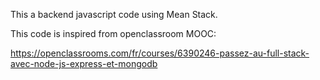 This a backend javascript code using Mean Stack.

This code is inspired from openclassroom MOOC:

https://openclassrooms.com/fr/courses/6390246-passez-au-full-stack-avec-node-js-express-et-mongodb
